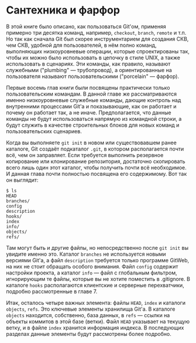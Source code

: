 # Сантехника и фарфор

В этой книге было описано, как пользоваться Git'ом, применяя примерно три десятка команд, например, `checkout`, `branch`, `remote` и т.п. Но так как сначала Git был скорее инструментарием для создания СКВ, чем СКВ, удобной для пользователей, в нём полно команд, выполняющих низкоуровневые операции, которые спроектированы так, чтобы их можно было использовать в цепочку в стиле UNIX, а также использовать в сценариях. Эти команды, как правило, называют служебными ("plumbing" — трубопровод), а ориентированные на пользователя называют пользовательскими ("porcelain" — фарфор).

Первые восемь глав книги были посвящены практически только пользовательским командам. В данной главе же рассматриваются именно низкоуровневые служебные команды, дающие контроль над внутренними процессами Git'а и показывающие, как он работает и почему он работает так, а не иначе. Предполагается, что данные команды не будут использоваться напрямую из командной строки, а будут служить в качестве строительных блоков для новых команд и пользовательских сценариев.

Когда вы выполняете `git init` в новом или существовавшем ранее каталоге, Git создаёт подкаталог `.git`, в котором располагается почти всё, чем он заправляет. Если требуется выполнить резервное копирование или клонирование репозитория, достаточно скопировать всего лишь один этот каталог, чтобы получить почти всё необходимое. И данная глава почти полностью посвящена его содержимому. Вот так он выглядит:

	$ ls 
	HEAD
	branches/
	config
	description
	hooks/
	index
	info/
	objects/
	refs/

Там могут быть и другие файлы, но непосредственно после `git init` вы увидите именно это. Каталог `branches` не используется новыми версиями Git'а, а файл `description` требуется только программе GitWeb, на них не стоит обращать особого внимания. Файл `config` содержит настройки проекта, а каталог `info` — файл с глобальным фильтром, игнорирующим те файлы, которые вы не хотите поместить в .gitignore. В каталоге `hooks` располагаются клиентские и серверные перехватчики, подробно рассмотренные в главе 7.

Итак, осталось четыре важных элемента: файлы `HEAD`, `index` и каталоги `objects`, `refs`. Это ключевые элементы хранилища Git'а. В каталоге `objects` находится, собственно, база данных, в `refs` — ссылки на объекты коммитов в этой базе (ветки). Файл `HEAD` указывает на текущую ветку, и в файле `index` хранится информация индекса. В последующих разделах данные элементы будут рассмотрены более подробно.
